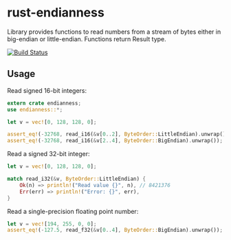 # rust-endianness
Library provides functions to read numbers from a stream of bytes either in big-endian or little-endian. 
Functions return Result type.

[![Build Status](https://travis-ci.org/igorsolovyov/rust-endianness.svg?branch=master)](https://travis-ci.org/igorsolovyov/rust-endianness)

## Usage

Read signed 16-bit integers:

```rust
extern crate endianness;
use endianness::*;

let v = vec![0, 128, 128, 0];

assert_eq!(-32768, read_i16(&v[0..2], ByteOrder::LittleEndian).unwrap());
assert_eq!(-32768, read_i16(&v[2..4], ByteOrder::BigEndian).unwrap());
```

Read a signed 32-bit integer:

```rust
let v = vec![0, 128, 128, 0];

match read_i32(&v, ByteOrder::LittleEndian) {
    Ok(n) => println!("Read value {}", n), // 8421376
    Err(err) => println!("Error: {}", err),
}
```

Read a single-precision floating point number:

```rust
let v = vec![194, 255, 0, 0];
assert_eq!(-127.5, read_f32(&v[0..4], ByteOrder::BigEndian).unwrap());
```
